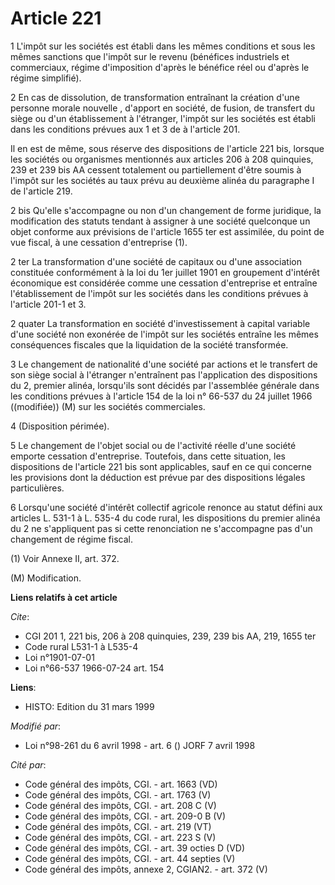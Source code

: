 # Article 221

1 L'impôt sur les sociétés est établi dans les mêmes conditions et sous les mêmes sanctions que l'impôt sur le revenu
(bénéfices industriels et commerciaux, régime d'imposition d'après le bénéfice réel ou d'après le régime simplifié).

2 En cas de dissolution, de transformation entraînant la création d'une personne morale nouvelle , d'apport en société, de
fusion, de transfert du siège ou d'un établissement à l'étranger, l'impôt sur les sociétés est établi dans les conditions
prévues aux 1 et 3 de à l'article 201.

Il en est de même, sous réserve des dispositions de l'article 221 bis, lorsque les sociétés ou organismes mentionnés aux
articles 206 à 208 quinquies, 239 et 239 bis AA cessent totalement ou partiellement d'être soumis à l'impôt sur les sociétés
au taux prévu au deuxième alinéa du paragraphe I de l'article 219.

2 bis Qu'elle s'accompagne ou non d'un changement de forme juridique, la modification des statuts tendant à assigner à une
société quelconque un objet conforme aux prévisions de l'article 1655 ter est assimilée, du point de vue fiscal, à une
cessation d'entreprise (1).

2 ter La transformation d'une société de capitaux ou d'une association constituée conformément à la loi du 1er juillet 1901
en groupement d'intérêt économique est considérée comme une cessation d'entreprise et entraîne l'établissement de l'impôt sur
les sociétés dans les conditions prévues à l'article 201-1 et 3.

2 quater La transformation en société d'investissement à capital variable d'une société non exonérée de l'impôt sur les
sociétés entraîne les mêmes conséquences fiscales que la liquidation de la société transformée.

3 Le changement de nationalité d'une société par actions et le transfert de son siège social à l'étranger n'entraînent pas
l'application des dispositions du 2, premier alinéa, lorsqu'ils sont décidés par l'assemblée générale dans les conditions
prévues à l'article 154 de la loi n° 66-537 du 24 juillet 1966 ((modifiée)) (M) sur les sociétés commerciales.

4 (Disposition périmée).

5 Le changement de l'objet social ou de l'activité réelle d'une société emporte cessation d'entreprise. Toutefois, dans cette
situation, les dispositions de l'article 221 bis sont applicables, sauf en ce qui concerne les provisions dont la déduction
est prévue par des dispositions légales particulières.

6 Lorsqu'une société d'intérêt collectif agricole renonce au statut défini aux articles L. 531-1 à L. 535-4 du code rural,
les dispositions du premier alinéa du 2 ne s'appliquent pas si cette renonciation ne s'accompagne pas d'un changement de
régime fiscal.

(1) Voir Annexe II, art. 372.

(M) Modification.

**Liens relatifs à cet article**

_Cite_:

  - CGI 201 1, 221 bis, 206 à 208 quinquies, 239, 239 bis AA, 219, 1655 ter
  - Code rural L531-1 à L535-4
  - Loi n°1901-07-01
  - Loi n°66-537 1966-07-24 art. 154

**Liens**:

  - HISTO: Edition du 31 mars 1999

_Modifié par_:

  - Loi n°98-261 du 6 avril 1998 - art. 6 () JORF 7 avril 1998

_Cité par_:

  - Code général des impôts, CGI. - art. 1663 (VD)
  - Code général des impôts, CGI. - art. 1763 (V)
  - Code général des impôts, CGI. - art. 208 C (V)
  - Code général des impôts, CGI. - art. 209-0 B (V)
  - Code général des impôts, CGI. - art. 219 (VT)
  - Code général des impôts, CGI. - art. 223 S (V)
  - Code général des impôts, CGI. - art. 39 octies D (VD)
  - Code général des impôts, CGI. - art. 44 septies (V)
  - Code général des impôts, annexe 2, CGIAN2. - art. 372 (V)
